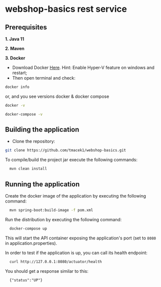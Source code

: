 # webshop-basics rest service

## Prerequisites

**1. Java 11** 

**2. Maven**

**3. Docker**  

* Download Docker [Here](https://docs.docker.com/docker-for-windows/install/). Hint: Enable Hyper-V feature on windows and restart;
* Then open terminal and check:
```bash
docker info
```
or, and you see versions docker & docker compose
```bash
docker -v
```
```bash
docker-compose -v
```

## Building the application

* Clone the repository:
```bash
git clone https://github.com/tmacek1/webshop-basics.git
```

To compile/build the project jar execute the following commands:

```bash
  mvn clean install
```

## Running the application

Create the docker image of the application by executing the following command:

```bash
  mvn spring-boot:build-image -f pom.xml
```

Run the distribution by executing the following command:

```bash
  docker-compose up
```

This will start the API container exposing the application's port
(set to `8080` in application.properties).

In order to test if the application is up, you can call its health endpoint:

```bash
  curl http://127.0.0.1:8080/actuator/health
```

You should get a response similar to this:

```
  {"status":"UP"}
```

